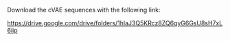 Download the cVAE sequences with the following link:

https://drive.google.com/drive/folders/1hlaJ3Q5KRcz8ZQ6qyG6GsU8sH7xL6iip
